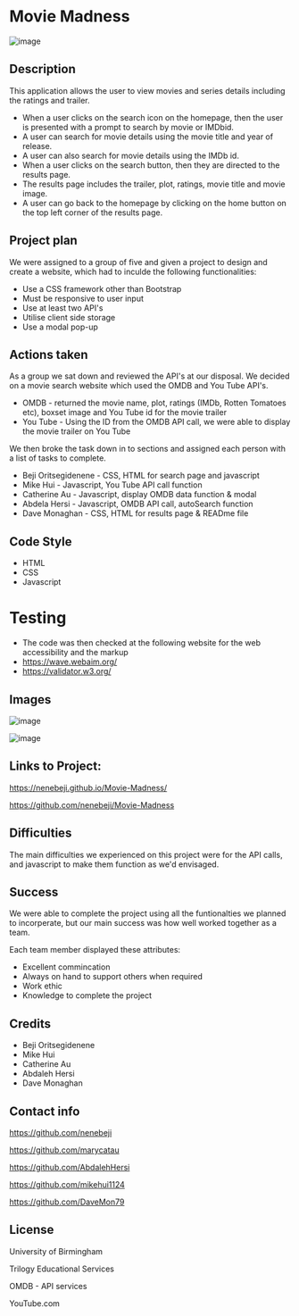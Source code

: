 # Movie Madness
![image](https://user-images.githubusercontent.com/103275458/184494691-1781e14f-3a73-4e18-a4f9-6a72017c57b7.png)

## Description

This application allows the user to view movies and series details including the ratings and trailer.

* When a user clicks on the search icon on the homepage, then the user is presented with a prompt to search by movie or IMDbid.
* A user can search for movie details using the movie title and year of release.
* A user can also search for movie details using the IMDb id.
* When a user clicks on the search button, then they are directed to the results page.
* The results page includes the trailer, plot, ratings, movie title and movie image.
* A user can go back to the homepage by clicking on the home button on the top left corner of the results page.

## Project plan

We were assigned to a group of five and given a project to design and create a website, which had to inculde the following functionalities:

* Use a CSS framework other than Bootstrap
* Must be responsive to user input
* Use at least two API's 
* Utilise client side storage
* Use a modal pop-up



## Actions taken 

As a group we sat down and reviewed the API's at our disposal. We decided on a movie search website which used the OMDB and You Tube API's. 

* OMDB - returned the movie name, plot, ratings (IMDb, Rotten Tomatoes etc), boxset image and You Tube id for the movie trailer
* You Tube - Using the ID from the OMDB API call, we were able to display the movie trailer on You Tube

We then broke the task down in to sections and assigned each person with a list of tasks to complete.

* Beji Oritsegidenene - CSS, HTML for search page and javascript
* Mike Hui - Javascript, You Tube API call function
* Catherine Au - Javascript, display OMDB data function & modal  
* Abdela Hersi - Javascript, OMDB API call, autoSearch function
* Dave Monaghan - CSS, HTML for results page & READme file



## Code Style

* HTML 
* CSS
* Javascript

# Testing

* The code was then checked at the following website for the web accessibility and the markup
* https://wave.webaim.org/
* https://validator.w3.org/


## Images 

![image](https://user-images.githubusercontent.com/103275458/184946483-18538fd6-2497-476c-99a5-9beb949cec6e.png)

![image](https://user-images.githubusercontent.com/103275458/184947002-3dd3277c-01d1-4f97-8cd4-101aec5d6924.png)


## Links to Project:

https://nenebeji.github.io/Movie-Madness/

https://github.com/nenebeji/Movie-Madness


## Difficulties

The main difficulties we experienced on this project were for the API calls, and javascript to make them function as we'd envisaged.


## Success

We were able to complete the project using all the funtionalties we planned to incorperate, but our main success was how well worked together as a team.

Each team member displayed these attributes:

* Excellent commincation
* Always on hand to support others when required
* Work ethic
* Knowledge to complete the project


## Credits

* Beji Oritsegidenene 
* Mike Hui
* Catherine Au
* Abdaleh Hersi
* Dave Monaghan 


## Contact info

https://github.com/nenebeji

https://github.com/marycatau

https://github.com/AbdalehHersi

https://github.com/mikehui1124

https://github.com/DaveMon79


## License

University of Birmingham

Trilogy Educational Services

OMDB - API services 

YouTube.com


